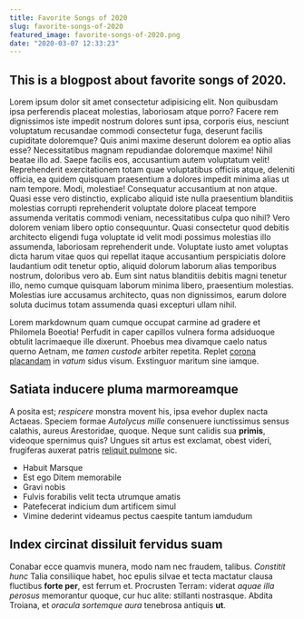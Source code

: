 ```yaml
---
title: Favorite Songs of 2020
slug: favorite-songs-of-2020
featured_image: favorite-songs-of-2020.png
date: "2020-03-07 12:33:23"
---
```




## This is a blogpost about favorite songs of 2020.


Lorem ipsum dolor sit amet consectetur adipisicing elit. Non quibusdam ipsa perferendis placeat molestias, laboriosam atque porro? Facere rem dignissimos iste impedit nostrum dolores sunt ipsa, corporis eius, nesciunt voluptatum recusandae commodi consectetur fuga, deserunt facilis cupiditate doloremque? Quis animi maxime deserunt dolorem ea optio alias esse? Necessitatibus magnam repudiandae doloremque maxime! Nihil beatae illo ad. Saepe facilis eos, accusantium autem voluptatum velit! Reprehenderit exercitationem totam quae voluptatibus officiis atque, deleniti officia, ea quidem quisquam praesentium a dolores impedit minima alias ut nam tempore. Modi, molestiae! Consequatur accusantium at non atque. Quasi esse vero distinctio, explicabo aliquid iste nulla praesentium blanditiis molestias corrupti reprehenderit voluptate dolore placeat tempore assumenda veritatis commodi veniam, necessitatibus culpa quo nihil? Vero dolorem veniam libero optio consequuntur. Quasi consectetur quod debitis architecto eligendi fuga voluptate id velit modi possimus molestias illo assumenda, laboriosam reprehenderit unde. Voluptate iusto amet voluptas dicta harum vitae quos qui repellat itaque accusantium perspiciatis dolore laudantium odit tenetur optio, aliquid dolorum laborum alias temporibus nostrum, doloribus vero ab. Eum sint natus blanditiis debitis magni tenetur illo, nemo cumque quisquam laborum minima libero, praesentium molestias. Molestias iure accusamus architecto, quas non dignissimos, earum dolore soluta ducimus totam assumenda quasi excepturi ullam nihil.

Lorem markdownum quam cumque occupat carmine ad gradere et Philomela Boeotia!
Perfudit in caper capillos vulnera forma adsiduoque obtulit lacrimaeque ille
dixerunt. Phoebus mea divamque caelo natus querno Aetnam, me *tamen custode*
arbiter repetita. Replet [corona placandam](http://ignotis.net/fiducia) in
*vatum* sidus visum. Exstinguor maritum sine iamque.

## Satiata inducere pluma marmoreamque

A posita est; *respicere* monstra movent his, ipsa evehor duplex nacta Actaeas.
Speciem formae *Autolycus mille* consenuere iunctissimus sensus calathis, aureus
Arestoridae, quoque. Neque sunt calidis sua **primis**, videoque spernimus quis?
Ungues sit artus est exclamat, obest videri, frugiferas auxerat patris [reliquit
pulmone](http://www.causaarmentaque.org/spem.html) sic.

- Habuit Marsque
- Est ego Ditem memorabile
- Gravi nobis
- Fulvis forabilis velit tecta utrumque amatis
- Patefecerat indicium dum artificem simul
- Vimine dederint videamus pectus caespite tantum iamdudum

## Index circinat dissiluit fervidus suam

Conabar ecce quamvis munera, modo nam nec fraudem, talibus. *Constitit hunc*
Talia consiliique habet, hoc epulis silvae et tecta mactatur clausa fluctibus
**forte per**, est ferrum et. Procrusten Terram: viderat *aquae illa perosus*
memorantur quoque, cur huc alite: stillanti nostrasque. Abdita Troiana, et
*oracula sortemque aura* tenebrosa antiquis **ut**.
